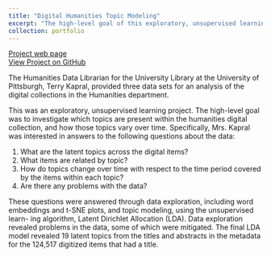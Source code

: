 ```yaml
---
title: "Digital Humanities Topic Modeling"
excerpt: "The high-level goal of this exploratory, unsupervised learning project was to investigate which topics are present within the humanities digital collection, and how those topics vary over time.<br/><img src='/images/DigitalHumanitiesTopicModeling.png'>"
collection: portfolio
---
```


<a href="https://lisaover.github.io/DigitalHumanitiesTopicModeling/" target="_blank">Project web page</a><br/>
<a href="https://github.com/lisaover/DigitalHumanitiesTopicModeling">View Project on GitHub</a>

The Humanities Data Librarian for the University Library at the University of Pittsburgh, Terry Kapral, provided three data sets for an analysis of the digital collections in the Humanities department.

This was an exploratory, unsupervised learning project. The high-level goal was to investigate which topics are present within the humanities digital collection, and how those topics vary over time. Specifically, Mrs. Kapral was interested in answers to the following questions about the data:

1. What are the latent topics across the digital items?
2. What items are related by topic?
3. How do topics change over time with respect to the time period covered by the items within each topic?
4. Are there any problems with the data?

These questions were answered through data exploration, including word embeddings and t-SNE plots, and topic modeling, using the unsupervised learn- ing algorithm, Latent Dirichlet Allocation (LDA). Data exploration revealed problems in the data, some of which were mitigated. The final LDA model revealed 19 latent topics from the titles and abstracts in the metadata for the 124,517 digitized items that had a title.
